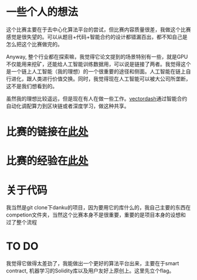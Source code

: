 # 一些个人的想法

这个比赛主要在于去中心化算法平台的尝试，但比赛内容质量很差，我做这个比赛感觉是很失望的。可以从题目+代码+智能合约的设计都错漏百出，都不知自己是怎么把这个比赛做完的。

Anyway, 整个行业都在探索嘛，我觉得它论文提到的场景特别有一些，就是GPU不仅能用来挖矿，还能给人工智能训练数据用，可以说是链接了两者。我觉得这个是一个链上人工智能（我的理想）的一个很重要的途径和侧面。人工智能在链上自行进化，跟人类进行价值交换。同时，我觉得现在人工智能可以被大公司所垄断，这不是我们想看到的。

虽然我的理想比较遥远，但是现在有人在做一些工作。[vectordash](https://vectordash.com/hosting/)通过智能合约自动化调配算力到区块链或者深度学习，做这种共享。


# 比赛的链接在[此处](https://github.com/algorithmiaio/danku)
# 比赛的经验在[此处](https://blog.csdn.net/jason_cuijiahui/article/details/79949960)





# 关于代码

我当然是git clone下danku的项目，因为要用它的库什么的，我自己主要的东西在competion文件夹，当然这个比赛本身不是很重要，重要的是项目本身的设想和过了整个流程



# TO DO

我觉得它做得太差劲了，我能做出一个更好的算法平台出来，主要在于smart contract, 机器学习的Solidity库以及用户友好上原创上。这里先立个flag。
